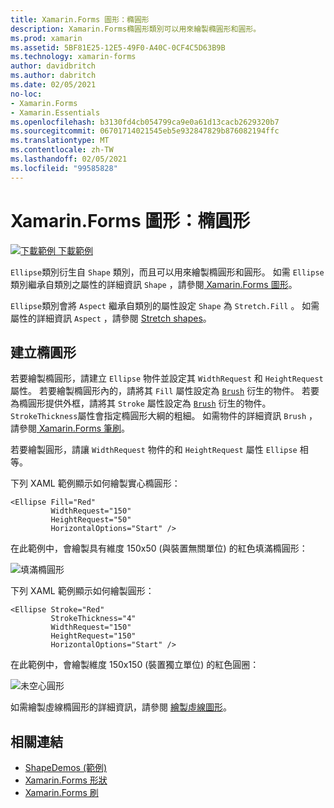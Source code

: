 ```yaml
---
title: Xamarin.Forms 圖形：橢圓形
description: Xamarin.Forms橢圓形類別可以用來繪製橢圓形和圓形。
ms.prod: xamarin
ms.assetid: 5BF81E25-12E5-49F0-A40C-0CF4C5D63B9B
ms.technology: xamarin-forms
author: davidbritch
ms.author: dabritch
ms.date: 02/05/2021
no-loc:
- Xamarin.Forms
- Xamarin.Essentials
ms.openlocfilehash: b3130fd4cb054799ca9e0a61d13cacb2629320b7
ms.sourcegitcommit: 06701714021545eb5e932847829b876082194ffc
ms.translationtype: MT
ms.contentlocale: zh-TW
ms.lasthandoff: 02/05/2021
ms.locfileid: "99585828"
---
```

# <a name="xamarinforms-shapes-ellipse"></a>Xamarin.Forms 圖形：橢圓形

[![下載範例](~/media/shared/download.png) 下載範例](/samples/xamarin/xamarin-forms-samples/userinterface-shapesdemos/)

`Ellipse`類別衍生自 `Shape` 類別，而且可以用來繪製橢圓形和圓形。 如需 `Ellipse` 類別繼承自類別之屬性的詳細資訊 `Shape` ，請參閱[ Xamarin.Forms 圖形](index.md)。

`Ellipse`類別會將 `Aspect` 繼承自類別的屬性設定 `Shape` 為 `Stretch.Fill` 。 如需屬性的詳細資訊 `Aspect` ，請參閱 [Stretch shapes](index.md#stretch-shapes)。

## <a name="create-an-ellipse"></a>建立橢圓形

若要繪製橢圓形，請建立 `Ellipse` 物件並設定其 `WidthRequest` 和 `HeightRequest` 屬性。 若要繪製橢圓形內的，請將其 `Fill` 屬性設定為 [`Brush`](xref:Xamarin.Forms.Brush) 衍生的物件。 若要為橢圓形提供外框，請將其 `Stroke` 屬性設定為 [`Brush`](xref:Xamarin.Forms.Brush) 衍生的物件。 `StrokeThickness`屬性會指定橢圓形大綱的粗細。 如需物件的詳細資訊 `Brush` ，請參閱[ Xamarin.Forms 筆刷](~/xamarin-forms/user-interface/brushes/index.md)。

若要繪製圓形，請讓 `WidthRequest` 物件的和 `HeightRequest` 屬性 `Ellipse` 相等。

下列 XAML 範例顯示如何繪製實心橢圓形：

```xaml
<Ellipse Fill="Red"
         WidthRequest="150"
         HeightRequest="50"
         HorizontalOptions="Start" />
```

在此範例中，會繪製具有維度 150x50 (與裝置無關單位) 的紅色填滿橢圓形：

![填滿橢圓形](ellipse-images/filled.png "填滿橢圓形")

下列 XAML 範例顯示如何繪製圓形：

```xaml
<Ellipse Stroke="Red"
         StrokeThickness="4"
         WidthRequest="150"
         HeightRequest="150"
         HorizontalOptions="Start" />
```

在此範例中，會繪製維度 150x150 (裝置獨立單位) 的紅色圓圈：

![未空心圓形](ellipse-images/circle.png "Circle")

如需繪製虛線橢圓形的詳細資訊，請參閱 [繪製虛線圖形](index.md#draw-dashed-shapes)。

## <a name="related-links"></a>相關連結

- [ShapeDemos (範例) ](/samples/xamarin/xamarin-forms-samples/userinterface-shapesdemos/)
- [Xamarin.Forms 形狀](index.md)
- [Xamarin.Forms 刷](~/xamarin-forms/user-interface/brushes/index.md)

